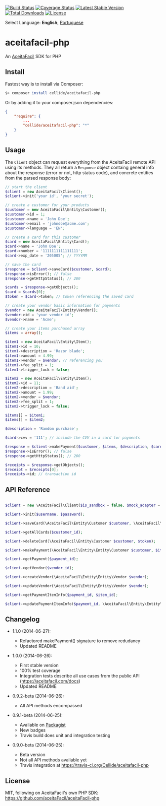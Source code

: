 [![Build Status](https://travis-ci.org/Cellide/aceitafacil-php.svg?branch=master)](https://travis-ci.org/Cellide/aceitafacil-php)
[![Coverage Status](https://img.shields.io/coveralls/Cellide/aceitafacil-php.svg)](https://coveralls.io/r/Cellide/aceitafacil-php)
[![Latest Stable Version](https://poser.pugx.org/cellide/aceitafacil-php/v/stable.png)](https://packagist.org/packages/Cellide/aceitafacil-php)
[![Total Downloads](https://poser.pugx.org/cellide/aceitafacil-php/downloads.png)](https://packagist.org/packages/Cellide/aceitafacil-php)
[![License](https://poser.pugx.org/cellide/aceitafacil-php/license.svg)](https://packagist.org/packages/Cellide/aceitafacil-php)

Select Language: **English**, [Portuguese](../master/README-pt.md)

aceitafacil-php
===================

An [AceitaFacil](https://aceitafacil.com) SDK for PHP

Install
-------------

Fastest way is to install via Composer:

```bash
$> composer install cellide/aceitafacil-php
```

Or by adding it to your composer.json dependencies:

```composer.json
{
    "require": {
		...
		"cellide/aceitafacil-php": "*"
	}
}
```

Usage
-------------

The `Client` object can request everything from the AceitaFacil remote API using its methods. They all return a `Response` object containg general info about the response (error or not, http status code), and concrete entities from the parsed response body:

```php
// start the client
$client = new AceitaFacil\Client();
$client->init('your id', 'your secret');

// create a customer for your products
$customer = new AceitaFacil\Entity\Customer();
$customer->id = 1;
$customer->name = 'John Doe';
$customer->email = 'johndoe@acme.com';
$customer->language = 'EN';

// create a card for this customer
$card = new AceitaFacil\Entity\Card();
$card->name = 'John Doe';
$card->number = '1111111111111111';
$card->exp_date = '205005'; // YYYYMM

// save the card
$response = $client->saveCard($customer, $card);
$response->isError(); // false
$response->getHttpStatus(); // 200

$cards = $response->getObjects();
$card = $cards[0];
$token = $card->token; // token referencing the saved card

// create your vendor basic information for payments
$vendor = new AceitaFacil\Entity\Vendor();
$vendor->id = 'your vendor id';
$vendor->name = 'Acme';

// create your items purchased array
$items = array();

$item1 = new AceitaFacil\Entity\Item();
$item1->id = 10;
$item1->description = 'Razor blade';
$item1->amount = 4.99;
$item1->vendor = $vendor; // referencing you
$item1->fee_split = 1;
$item1->trigger_lock = false;

$item2 = new AceitaFacil\Entity\Item();
$item2->id = 11;
$item2->description = 'Band aid';
$item2->amount = 1.99;
$item2->vendor = $vendor;
$item2->fee_split = 1;
$item2->trigger_lock = false;

$items[] = $item1;
$items[] = $item2;

$description = 'Random purchase';

$card->cvv = '111'; // include the CVV in a card for payments

$response = $client->makePayment($customer, $items, $description, $card);
$response->isError(); // false
$response->getHttpStatus(); // 200

$receipts = $response->getObjects();
$receipt = $receipts[0];
$receipts->id; // transaction id

```

API Reference
-------------

```php

$client = new \AceitaFacil\Client($is_sandbox = false, $mock_adapter = null);

$client->init($username, $password);

$client->saveCard(\AceitaFacil\Entity\Customer $customer, \AceitaFacil\Entity\Card $card);

$client->getAllCards($customer_id);

$client->deleteCard(\AceitaFacil\Entity\Customer $customer, $token);

$client->makePayment(\AceitaFacil\Entity\Entity\Customer $customer, $items, $description, \AceitaFacil\Entity\Entity\Card $card = null);

$client->getPayment($payment_id);

$client->getVendor($vendor_id);

$client->createVendor(\AceitaFacil\Entity\Entity\Vendor $vendor);

$client->updateVendor(\AceitaFacil\Entity\Entity\Vendor $vendor);

$client->getPaymentItemInfo($payment_id, $item_id);

$client->updatePaymentItemInfo($payment_id, \AceitaFacil\Entity\Entity\Item $item);

```

Changelog
-------------

- 1.1.0 (2014-06-27):
  - Refactored makePayment() signature to remove redudancy
  - Updated README

- 1.0.0 (2014-06-26):
  - First stable version
  - 100% test coverage
  - Integration tests describe all use cases from the public API (https://aceitafacil.com/docs)
  - Updated README

- 0.9.2-beta (2014-06-26):
  - All API methods encompassed
  
- 0.9.1-beta (2014-06-25):
  - Available on [Packagist](https://packagist.org/packages/cellide/aceitafacil-php)
  - New badges
  - Travis build does unit and integration testing
  
- 0.9.0-beta (2014-06-25):
  - Beta version
  - Not all API methods available yet
  - Travis integration at https://travis-ci.org/Cellide/aceitafacil-php

License
-------------
MIT, following on AceitaFacil's own PHP SDK: https://github.com/aceitaFacil/aceitaFacil-php